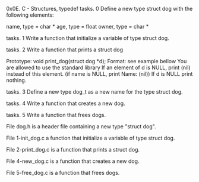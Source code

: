 
0x0E. C - Structures, typedef
tasks. 0	Define a new type struct dog with the following elements:

name, type = char *
age, type = float
owner, type = char *

tasks. 1	Write a function that initialize a variable of type struct dog.

tasks. 2	Write a function that prints a struct dog

Prototype: void print_dog(struct dog *d);
Format: see example bellow
You are allowed to use the standard library
If an element of d is NULL, print (nil) instead of this element. (if name is NULL, print Name: (nil))
If d is NULL print nothing.

tasks. 3	Define a new type dog_t as a new name for the type struct dog.

tasks. 4	Write a function that creates a new dog.

tasks. 5	Write a function that frees dogs.


File dog.h is a header file containing a new type "struct dog".

File 1-init_dog.c a function that initialize a variable of type struct dog.

File 2-print_dog.c is a function that prints a struct dog.

File 4-new_dog.c is a function that creates a new dog.

File 5-free_dog.c is a function that frees dogs.
